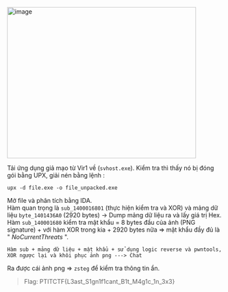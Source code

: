 <img width="441" height="353" alt="image" src="https://github.com/user-attachments/assets/bd49ef88-abd6-4c68-b4f8-4b19e580fb9a" />  

Tải ứng dụng giả mạo từ Vir1 về (`svhost.exe`). Kiểm tra thì thấy nó bị đóng gói bằng UPX, giải nén bằng lệnh :  
```
upx -d file.exe -o file_unpacked.exe
```
Mở file và phân tích bằng IDA.  
Hàm quan trọng là `sub_1400016801` (thực hiện kiểm tra và XOR) và mảng dữ liệu `byte_1401436A0` (2920 bytes) -> Dump mảng dữ liệu ra và lấy giá trị Hex.  
Hàm `sub_140001680` kiểm tra mật khẩu = 8 bytes đầu của ảnh (PNG signature) + với hàm XOR trong kia + 2920 bytes nữa => mật khẩu đầy đủ là " _NoCurrentThreats_ ".  
```
Hàm sub + mảng dữ liệu + mật khẩu + sử dụng logic reverse và pwntools, XOR ngược lại và khôi phục ảnh png ---> Chat
```
Ra được cái ảnh png => `zsteg` để kiểm tra thông tin ẩn.  

> Flag: PTITCTF{L3ast_S1gn1f1cant_B1t_M4g1c_1n_3x3}

